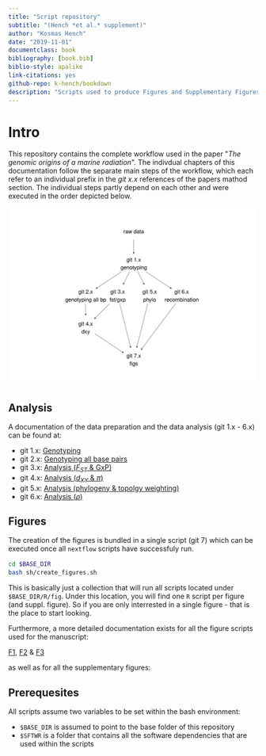 ```yaml
---
title: "Script repository"
subtitle: "(Hench *et al.* supplement)"
author: "Kosmas Hench"
date: "2019-11-01"
documentclass: book
bibliography: [book.bib]
biblio-style: apalike
link-citations: yes
github-repo: k-hench/bookdown
description: "Scripts used to produce Figures and Supplementary Figures of 'The genomic origins of a marine radiation' by Hench, McMillan an Puebla"
---
```


# Intro



This repository contains the complete workflow used in the paper "*The genomic origins of a marine radiation*".
The indivdual chapters of this documentation follow the separate main steps of the workflow, which each refer to an individual prefix in the _git x.x_ references of the papers mathod section.
The individual steps partly depend on each other and were executed in the order depicted below.

<div style="max-width:800px; margin:auto;">
<img src="index_files/figure-html/unnamed-chunk-1-1.png" width="672" />
</div>

## Analysis

A documentation of the data preparation and the data analysis (git 1.x - 6.x) can be found at:

- git 1.x: [Genotyping](genotyping-i-snps-only.html)
- git 2.x: [Genotyping all base pairs](genotyping-ii-all-callable-sites.html)
- git 3.x: [Analysis (<i>F<sub>ST</sub></i> & GxP)](analysis-i-fst-gxp.html)
- git 4.x: [Analysis (<i>d<sub>XY</sub></i> & $\pi$)](analysis-ii-dxy-pi.html)
- git 5.x: [Analysis (phylogeny & topolgy weighting)](analysis-iii-phylogeny-topology-weighting.html)
- git 6.x: [Analysis ($\rho$)](analysis-iv-rho.html)

## Figures

The creation of the figures is bundled in a single script (git 7) which can be executed once all `nextflow` scripts have successfuly run.

```sh
cd $BASE_DIR
bash sh/create_figures.sh
```

This is basically just a collection that will run all scripts located under `$BASE_DIR/R/fig`.
Under this location, you will find one `R` script per figure (and suppl. figure).
So if you are only interrested in a single figure - that is the place to start looking.

Furthermore, a more detailed documentation exists for all the figure scripts used for the manuscript:

[F1](figure-1.html), [F2](figure-2.html) & [F3](figure-3.html)

as well as for all the supplementary figures:

## Prerequesites

All scripts assume two variables to be set within the bash environment:

  - `$BASE_DIR` is assumed to point to the base folder of this repository
  - `$SFTWR` is a folder that contains all the software dependencies that are used within the scripts

